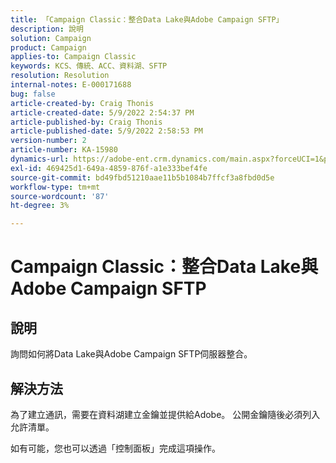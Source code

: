 ```yaml
---
title: 「Campaign Classic：整合Data Lake與Adobe Campaign SFTP」
description: 說明
solution: Campaign
product: Campaign
applies-to: Campaign Classic
keywords: KCS、傳統、ACC、資料湖、SFTP
resolution: Resolution
internal-notes: E-000171688
bug: false
article-created-by: Craig Thonis
article-created-date: 5/9/2022 2:54:37 PM
article-published-by: Craig Thonis
article-published-date: 5/9/2022 2:58:53 PM
version-number: 2
article-number: KA-15980
dynamics-url: https://adobe-ent.crm.dynamics.com/main.aspx?forceUCI=1&pagetype=entityrecord&etn=knowledgearticle&id=537447ec-a7cf-ec11-a7b5-00224809c196
exl-id: 469425d1-649a-4859-876f-a1e333bef4fe
source-git-commit: bd49fbd51210aae11b5b1084b7ffcf3a8fbd0d5e
workflow-type: tm+mt
source-wordcount: '87'
ht-degree: 3%

---
```


# Campaign Classic：整合Data Lake與Adobe Campaign SFTP

## 說明


詢問如何將Data Lake與Adobe Campaign SFTP伺服器整合。


## 解決方法


為了建立通訊，需要在資料湖建立金鑰並提供給Adobe。 公開金鑰隨後必須列入允許清單。



如有可能，您也可以透過「控制面板」完成這項操作。
